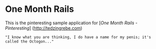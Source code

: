 # One Month Rails

This is the pinteresting sample application for
	[*One Month Rails - Pinteresting*] (http://tedzingrebe.com)
	
	"I know what you are thinking, I do have a name for my penis; it's called the Octogon..."